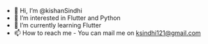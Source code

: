 - 👋 Hi, I’m @kishanSindhi
- 👀 I’m interested in Flutter and Python
- 🌱 I’m currently learning Flutter
- 📫 How to reach me - You can mail me on ksindhi121@gmail.com

<!---
kishanSindhi/kishanSindhi is a ✨ special ✨ repository because its `README.md` (this file) appears on your GitHub profile.
You can click the Preview link to take a look at your changes.
--->
